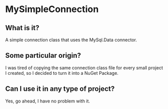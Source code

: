 # MySimpleConnection

## What is it?
A simple connection class that uses the MySql.Data connector.

## Some particular origin?
I was tired of copying the same connection class file for every small project I created, so I decided to turn it into a NuGet Package.

## Can I use it in any type of project?
Yes, go ahead, I have no problem with it.